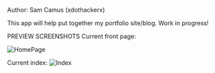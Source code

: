 Author: Sam Camus (xdothackerx)

This app will help put together my portfolio site/blog. Work in progress!

PREVIEW SCREENSHOTS
Current front page:

![HomePage](https://raw.github.com/xdothackerx/sea-b14-rails/portfolio/portfolio2/public/img/frontpage.png)

Current index:
![Index](https://raw.github.com/xdothackerx/sea-b14-rails/portfolio/portfolio2/public/img/index.png)
